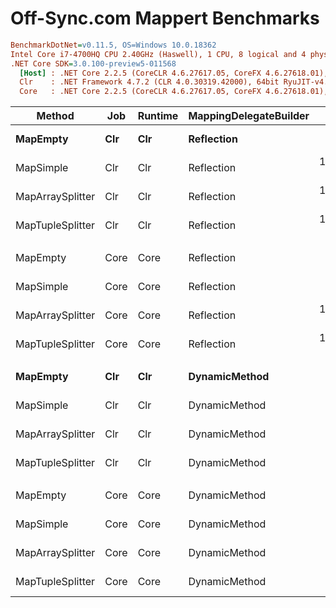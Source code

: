 # Off-Sync.com Mappert Benchmarks

```ini
BenchmarkDotNet=v0.11.5, OS=Windows 10.0.18362
Intel Core i7-4700HQ CPU 2.40GHz (Haswell), 1 CPU, 8 logical and 4 physical cores
.NET Core SDK=3.0.100-preview5-011568
  [Host] : .NET Core 2.2.5 (CoreCLR 4.6.27617.05, CoreFX 4.6.27618.01), 64bit RyuJIT
  Clr    : .NET Framework 4.7.2 (CLR 4.0.30319.42000), 64bit RyuJIT-v4.8.3801.0
  Core   : .NET Core 2.2.5 (CoreCLR 4.6.27617.05, CoreFX 4.6.27618.01), 64bit RyuJIT
```

|           Method |  Job | Runtime | MappingDelegateBuilder |       Mean |     Error |    StdDev | Ratio | RatioSD | Rank |
|----------------- |----- |-------- |----------------------- |-----------:|----------:|----------:|------:|--------:|-----:|
|         **MapEmpty** |  **Clr** |     **Clr** |             **Reflection** |   **176.7 ns** | **0.8031 ns** | **0.7513 ns** |  **1.00** |    **0.00** |    **1** |
|        MapSimple |  Clr |     Clr |             Reflection | 1,010.5 ns | 1.0255 ns | 0.9091 ns |  5.72 |    0.02 |    2 |
| MapArraySplitter |  Clr |     Clr |             Reflection | 1,382.1 ns | 1.4384 ns | 1.2011 ns |  7.82 |    0.03 |    3 |
| MapTupleSplitter |  Clr |     Clr |             Reflection | 1,718.2 ns | 2.1069 ns | 1.8677 ns |  9.72 |    0.05 |    4 |
|                  |      |         |                        |            |           |           |       |         |      |
|         MapEmpty | Core |    Core |             Reflection |   150.7 ns | 0.3314 ns | 0.2938 ns |  1.00 |    0.00 |    1 |
|        MapSimple | Core |    Core |             Reflection |   873.0 ns | 0.4940 ns | 0.4126 ns |  5.79 |    0.01 |    2 |
| MapArraySplitter | Core |    Core |             Reflection | 1,263.1 ns | 1.8828 ns | 1.6690 ns |  8.38 |    0.02 |    3 |
| MapTupleSplitter | Core |    Core |             Reflection | 1,601.8 ns | 1.4615 ns | 1.2204 ns | 10.63 |    0.02 |    4 |
|                  |      |         |                        |            |           |           |       |         |      |
|         **MapEmpty** |  **Clr** |     **Clr** |          **DynamicMethod** |   **181.5 ns** | **0.7033 ns** | **0.6235 ns** |  **1.00** |    **0.00** |    **1** |
|        MapSimple |  Clr |     Clr |          DynamicMethod |   213.2 ns | 0.3086 ns | 0.2887 ns |  1.17 |    0.00 |    2 |
| MapArraySplitter |  Clr |     Clr |          DynamicMethod |   325.4 ns | 0.3486 ns | 0.2911 ns |  1.79 |    0.01 |    4 |
| MapTupleSplitter |  Clr |     Clr |          DynamicMethod |   305.8 ns | 0.3322 ns | 0.3107 ns |  1.68 |    0.01 |    3 |
|                  |      |         |                        |            |           |           |       |         |      |
|         MapEmpty | Core |    Core |          DynamicMethod |   151.5 ns | 0.1343 ns | 0.1122 ns |  1.00 |    0.00 |    2 |
|        MapSimple | Core |    Core |          DynamicMethod |   149.6 ns | 0.5707 ns | 0.5338 ns |  0.99 |    0.00 |    1 |
| MapArraySplitter | Core |    Core |          DynamicMethod |   255.0 ns | 0.2112 ns | 0.1872 ns |  1.68 |    0.00 |    4 |
| MapTupleSplitter | Core |    Core |          DynamicMethod |   238.6 ns | 0.2093 ns | 0.1855 ns |  1.57 |    0.00 |    3 |
